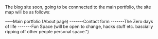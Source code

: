 The blog site soon, going to be connnected to the main portfolio, the site map will be as follows:

----Main portfolio (About page)
-------Contact form 
-------The Zero days of life
-------Fun Space (will be open to change, hacks stuff etc. bascially ripping off other people personal space.")
